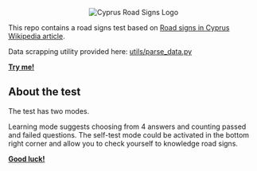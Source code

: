 <p align="center">
  <img src="https://github.com/mrfeod/cysigns/blob/master/icon/android-chrome-192x192.png?raw=true" alt="Cyprus Road Signs Logo"/>
</p>

This repo contains a road signs test based on [Road signs in Cyprus Wikipedia article](https://en.wikipedia.org/wiki/Road_signs_in_Cyprus).

Data scrapping utility provided here: [utils/parse_data.py](utils/parse_data.py)

**[Try me!](https://mrfeod.github.io/cysigns/)**

## About the test
The test has two modes.

Learning mode suggests choosing from 4 answers and counting passed and failed questions.
The self-test mode could be activated in the bottom right corner and allow you to check yourself to knowledge road signs.

**[Good luck!](https://mrfeod.github.io/cysigns/)**
